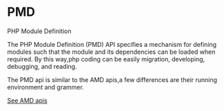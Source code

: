 PMD
===

PHP Module Definition

The PHP Module Definition (PMD) API specifies a mechanism for defining modules such that the module and its dependencies can be loaded when required. By this way,php coding can be easily migration, developing, debugging, and reading.

The PMD api is similar to the AMD apis,a few differences are their running environment and grammer.

<a href=https://github.com/amdjs/amdjs-api/wiki/AMD>See AMD apis</a>
